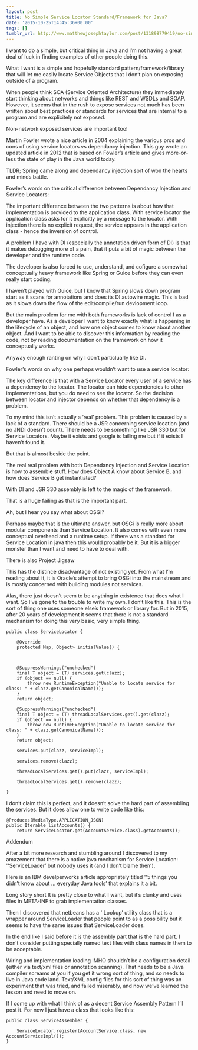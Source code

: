 ```yaml
---
layout: post
title: No Simple Service Locator Standard/Framework for Java?
date: '2015-10-25T14:45:36+00:00'
tags: []
tumblr_url: http://www.matthewjosephtaylor.com/post/131898779419/no-simple-service-locator-standardframework-for
---
```

I want to do a simple, but critical thing in Java and I’m not having a great deal of luck in finding examples of other people doing this.

What I want is a simple and hopefully standard pattern/framework/library that will let me easily locate Service Objects that I don’t plan on exposing outside of a program.

When people think SOA (Service Oriented Architecture) they immediately start thinking about networks and things like REST and WSDLs and SOAP. However, it seems that in the rush to expose services not much has been written about best practices or standards for services that are internal to a program and are explicitely not exposed.

Non-network exposed services are important too!

Martin Fowler wrote a nice article in 2004 explaining the various pros and cons of using service locators vs dependancy injection. This guy wrote an updated article in 2012 that is based on Fowler’s article and gives more-or-less the state of play in the Java world today.

TLDR; Spring came along and dependancy injection sort of won the hearts and minds battle.

Fowler’s words on the critical difference between Dependancy Injection and Service Locators:


  The important difference between the two patterns is about how that implementation is provided to the application class. With service locator the application class asks for it explicitly by a message to the locator. With injection there is no explicit request, the service appears in the application class - hence the inversion of control.


A problem I have with DI (especially the annotation driven form of DI) is that it makes debugging more of a pain, that it puts a bit of magic between the developer and the runtime code.

The developer is also forced to use, understand, and cofigure a somewhat conceptually heavy framework like Spring or Guice before they can even really start coding.

I haven’t played with Guice, but I know that Spring slows down program start as it scans for annotations and does its DI autowire magic. This is bad as it slows down the flow of the edit/compile/run devlopment loop.

But the main problem for me with both frameworks is lack of control I as a developer have. As a developer I want to know exactly what is happening in the lifecycle of an object, and how one object comes to know about another object. And I want to be able to discover this information by reading the code, not by reading documentation on the framework on how it conceptually works.

Anyway enough ranting on why I don’t particluarly like DI.

Fowler’s words on why one perhaps wouldn’t want to use a service locator:


  The key difference is that with a Service Locator every user of a service has a dependency to the locator. The locator can hide dependencies to other implementations, but you do need to see the locator. So the decision between locator and injector depends on whether that dependency is a problem.


To my mind this isn’t actually a ‘real’ problem. This problem is caused by a lack of a standard. There should be a JSR concerning service location (and no JNDI doesn’t count). There needs to be something like JSR 330 but for Service Locators. Maybe it exists and google is failing me but if it exists I haven’t found it.

But that is almost beside the point.

The real real problem with both Dependancy Injection and Service Location is how to assemble stuff. How does Object A know about Service B, and how does Service B get instantiated?

With DI and JSR 330 assembly is left to the magic of the framework.

That is a huge failing as that is the important part.

Ah, but I hear you say what about OSGi?

Perhaps maybe that is the ultimate answer, but OSGi is really more about modular components than Service Location. It also comes with even more conceptual overhead and a runtime setup. If there was a standard for Service Location in java then this would probably be it. But it is a bigger monster than I want and need to have to deal with.

There is also Project Jigsaw

This has the distince disadvantage of not existing yet. From what I’m reading about it, it is Oracle’s attempt to bring OSGi into the mainstream and is mostly concerned with building modules not services.

Alas, there just doesn’t seem to be anything in existence that does what I want.  So I’ve gone to the trouble to write my own. I don’t like this. This is the sort of thing one uses someone else’s framework or library for.  But in 2015, after 20 years of development it seems that there is not a standard mechanism for doing this very basic, very simple thing.

```
public class ServiceLocator {

    @Override
    protected Map, Object> initialValue() {



    @SuppressWarnings("unchecked")
    final T object = (T) services.get(clazz);
    if (object == null) {
        throw new RuntimeException("Unable to locate service for class: " + clazz.getCanonicalName());
    }
    return object;

    @SuppressWarnings("unchecked")
    final T object = (T) threadLocalServices.get().get(clazz);
    if (object == null) {
        throw new RuntimeException("Unable to locate service for class: " + clazz.getCanonicalName());
    }
    return object;

    services.put(clazz, serviceImpl);

    services.remove(clazz);

    threadLocalServices.get().put(clazz, serviceImpl);

    threadLocalServices.get().remove(clazz);

}
```

I don’t claim this is perfect, and it doesn’t solve the hard part of assembling the services.  But it does allow one to write code like this:


```
@Produces(MediaType.APPLICATION_JSON)
public Iterable listAccounts() {
    return ServiceLocator.get(AccountService.class).getAccounts();
```


Addendum

After a bit more research and stumbling around I discovered to my amazement that there is a native java mechanism for Service Location: ''ServiceLoader’ but nobody uses it (and I don’t blame them).

Here is an IBM develperworks article appropriately titled ''5 things you didn’t know about … everyday Java tools’ that explains it a bit.

Long story short It is pretty close to what I want, but it’s clunky and uses files in META-INF to grab implementation classes.

Then I discovered that netbeans has a ''Lookup’ utility class that is a wrapper around ServiceLoader that people point to as a possibility but it seems to have the same issues that ServiceLoader does.

In the end like I said before it is the assembly part that is the hard part.  I don’t consider putting specially named text files with class names in them to be acceptable.

Wiring and implementation loading IMHO shouldn’t be a configuration detail (either via text/xml files or annotation scanning). That needs to be a Java compiler screams at you if you get it wrong sort of thing, and so needs to live in Java code land. Text/XML config files for this sort of thing was an experiment that was tried, and failed miserably, and now we’ve learned the lesson and need to move on.

If I come up with what I think of as a decent Service Assembly Pattern I’ll post it. For now I just have a class that looks like this:

```
public class ServiceAssembler {

    ServiceLocator.register(AccountService.class, new AccountServiceImpl());
}
```
